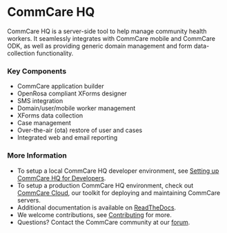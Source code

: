 CommCare HQ
===========

CommCare HQ is a server-side tool to help manage community health workers.
It seamlessly integrates with CommCare mobile and CommCare ODK, as well as
providing generic domain management and form data-collection functionality.

### Key Components

+ CommCare application builder
+ OpenRosa compliant XForms designer
+ SMS integration
+ Domain/user/mobile worker management
+ XForms data collection
+ Case management
+ Over-the-air (ota) restore of user and cases
+ Integrated web and email reporting

### More Information

+ To setup a local CommCare HQ developer environment, see [Setting up CommCare HQ for Developers](https://github.com/dimagi/commcare-hq/blob/master/DEV_SETUP.md).
+ To setup a production CommCare HQ environment, check out [CommCare Cloud](https://dimagi.github.io/commcare-cloud/), our toolkit for deploying and maintaining CommCare servers.
+ Additional documentation is available on [ReadTheDocs](https://commcare-hq.readthedocs.io/).
+ We welcome contributions, see [Contributing](CONTRIBUTING.rst) for more.
+ Questions?  Contact the CommCare community at our [forum](https://forum.dimagi.com/).

